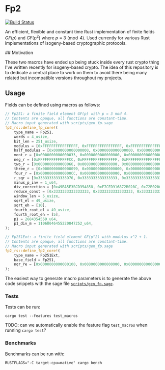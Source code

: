 # Fp2

[![Build Status][build-image]][build-link]

An efficient, flexible and constant time Rust implementation of finite fields 
$GF(p)$ and $GF(p^2)$ where $p \equiv 3 \pmod 4$. Used currently for various Rust implementations of isogeny-based cryptographic protocols.


## Motivation

These two macros have ended up being stuck inside every rust crypto thing I've written recently for isogeny-based crypto. The idea of this repository is to dedicate a central place to work on them to avoid there being many related but incompatible versions throughout my projects.


## Usage

Fields can be defined using macros as follows:

```rs
// Fp251: a finite field element GF(p) with p = 3 mod 4. 
// Contents are opaque, all functions are constant-time.
// Macro input generated with scripts/gen_fp.sage
fp2_rs::define_fp_core!(
    type_name = Fp251,
    words = 4_usize,
    bit_len = 251_usize,
    modulus = [0xFFFFFFFFFFFFFFFF, 0xFFFFFFFFFFFFFFFF, 0xFFFFFFFFFFFFFFFF, 0x04FFFFFFFFFFFFFF],
    half_modulus = [0x0000000000000000, 0x0000000000000000, 0x0000000000000000, 0x0280000000000000],
    mont_r = [0x0000000000000033, 0x0000000000000000, 0x0000000000000000, 0x0100000000000000],
    neg_r = [0xFFFFFFFFFFFFFFCC, 0xFFFFFFFFFFFFFFFF, 0xFFFFFFFFFFFFFFFF, 0x03FFFFFFFFFFFFFF],
    two_r = [0x0000000000000066, 0x0000000000000000, 0x0000000000000000, 0x0200000000000000],
    three_r = [0x0000000000000099, 0x0000000000000000, 0x0000000000000000, 0x0300000000000000],
    four_r = [0x00000000000000CC, 0x0000000000000000, 0x0000000000000000, 0x0400000000000000],
    r_sqr = [0x3333333333333D70, 0x3333333333333333, 0x3333333333333333, 0x0333333333333333],
    minus_p_inv = 1_u64,
    div_correction = [0x49BA5E3BCD35A858, 0xF7CED916872B020C, 0x72B020C49BA5E353, 0x025E353F7CED9168],
    reduce_const = [0x3333333333333333, 0x3333333333333333, 0x3333333333333333, 0x0100000000000033],
    window_len = 5_usize,
    sqrt_el = 49_usize,
    sqrt_eh = [10],
    fourth_root_el = 49_usize,
    fourth_root_eh = [5],
    p1 = 2684354559_u64,
    p1_div_m = 11068046455220847252_u64,
);

// Fp251Ext: a finite field element GF(p^2) with modulus x^2 + 1. 
// Contents are opaque, all functions are constant-time.
// Macro input generated with scripts/gen_fp.sage
fp2_rs::define_fp2_core!(
    type_name = Fp251Ext,
    base_field = Fp251,
    nqr_re = [0x0000000000000100, 0x0000000000000000, 0x0000000000000000, 0x0000000000000000]
);
```

The easiest way to generate macro parameters is to generate the above code snippets with the sage file [`scripts/gen_fp.sage`](scripts/gen_fp.sage).


### Tests

Tests can be run: 

```
cargo test --features test_macros
```

TODO: can we automatically enable the feature flag `test_macros` when running `cargo test`?

### Benchmarks

Benchmarks can be run with:

```
RUSTFLAGS="-C target-cpu=native" cargo bench
```

[//]: # (badges)

[build-image]: https://github.com/GiacomoPope/fp2-rs/workflows/Rust/badge.svg
[build-link]: https://github.com/GiacomoPope/fp2-rs/actions?query=workflow%3ARust
